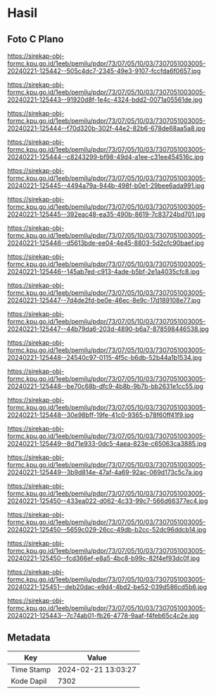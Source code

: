 # Hasil

## Foto C Plano

https://sirekap-obj-formc.kpu.go.id/1eeb/pemilu/pdpr/73/07/05/10/03/7307051003005-20240221-125442--505c4dc7-2345-49e3-9107-fccfda6f0657.jpg

https://sirekap-obj-formc.kpu.go.id/1eeb/pemilu/pdpr/73/07/05/10/03/7307051003005-20240221-125443--91920d8f-1e4c-4324-bdd2-0071a05561de.jpg

https://sirekap-obj-formc.kpu.go.id/1eeb/pemilu/pdpr/73/07/05/10/03/7307051003005-20240221-125444--f70d320b-302f-44e2-82b6-678de68aa5a8.jpg

https://sirekap-obj-formc.kpu.go.id/1eeb/pemilu/pdpr/73/07/05/10/03/7307051003005-20240221-125444--c8243299-bf98-49d4-a1ee-c31ee454516c.jpg

https://sirekap-obj-formc.kpu.go.id/1eeb/pemilu/pdpr/73/07/05/10/03/7307051003005-20240221-125445--4494a79a-944b-498f-b0e1-29bee6ada991.jpg

https://sirekap-obj-formc.kpu.go.id/1eeb/pemilu/pdpr/73/07/05/10/03/7307051003005-20240221-125445--392eac48-ea35-490b-8619-7c83724bd701.jpg

https://sirekap-obj-formc.kpu.go.id/1eeb/pemilu/pdpr/73/07/05/10/03/7307051003005-20240221-125446--d5613bde-ee04-4e45-8803-5d2cfc90baef.jpg

https://sirekap-obj-formc.kpu.go.id/1eeb/pemilu/pdpr/73/07/05/10/03/7307051003005-20240221-125446--145ab7ed-c913-4ade-b5bf-2e1a4035cfc8.jpg

https://sirekap-obj-formc.kpu.go.id/1eeb/pemilu/pdpr/73/07/05/10/03/7307051003005-20240221-125447--7d4de2fd-be0e-46ec-8e9c-17d189108e77.jpg

https://sirekap-obj-formc.kpu.go.id/1eeb/pemilu/pdpr/73/07/05/10/03/7307051003005-20240221-125447--44b79da6-203d-4890-b6a7-878598446538.jpg

https://sirekap-obj-formc.kpu.go.id/1eeb/pemilu/pdpr/73/07/05/10/03/7307051003005-20240221-125448--24540c97-0115-4f5c-b6db-52b44a1b1534.jpg

https://sirekap-obj-formc.kpu.go.id/1eeb/pemilu/pdpr/73/07/05/10/03/7307051003005-20240221-125448--be70c68b-dfc9-4b8b-9b7b-bb2631e1cc55.jpg

https://sirekap-obj-formc.kpu.go.id/1eeb/pemilu/pdpr/73/07/05/10/03/7307051003005-20240221-125448--30e98bff-19fe-41c0-9365-b78f60ff41f9.jpg

https://sirekap-obj-formc.kpu.go.id/1eeb/pemilu/pdpr/73/07/05/10/03/7307051003005-20240221-125449--8d71e933-0dc5-4aea-823e-c65063ca3885.jpg

https://sirekap-obj-formc.kpu.go.id/1eeb/pemilu/pdpr/73/07/05/10/03/7307051003005-20240221-125449--3b9d814e-47af-4a69-92ac-069d173c5c7a.jpg

https://sirekap-obj-formc.kpu.go.id/1eeb/pemilu/pdpr/73/07/05/10/03/7307051003005-20240221-125450--433ea022-d062-4c33-99c7-566d66377ec4.jpg

https://sirekap-obj-formc.kpu.go.id/1eeb/pemilu/pdpr/73/07/05/10/03/7307051003005-20240221-125450--5659c029-26cc-49db-b2cc-52dc96ddcb14.jpg

https://sirekap-obj-formc.kpu.go.id/1eeb/pemilu/pdpr/73/07/05/10/03/7307051003005-20240221-125450--fcd366ef-e8a5-4bc8-b99c-82f4ef93dc0f.jpg

https://sirekap-obj-formc.kpu.go.id/1eeb/pemilu/pdpr/73/07/05/10/03/7307051003005-20240221-125451--deb20dac-e9d4-4bd2-be52-039d586cd5b6.jpg

https://sirekap-obj-formc.kpu.go.id/1eeb/pemilu/pdpr/73/07/05/10/03/7307051003005-20240221-125443--7c74ab01-fb26-4778-9aaf-f4feb65c4c2e.jpg


## Metadata

| Key        | Value               |
| ---------- | ------------------- |
| Time Stamp | 2024-02-21 13:03:27 |
| Kode Dapil | 7302                |



